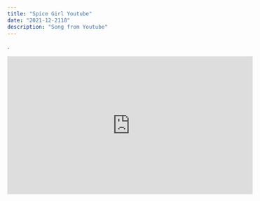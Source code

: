 ```yaml
---
title: "Spice Girl Youtube"
date: "2021-12-2118"
description: "Song from Youtube"
---
```


.

<iframe width="560" height="315" src="https://www.youtube.com/embed/gJLIiF15wjQ" title="YouTube video player" frameborder="0" allow="accelerometer; autoplay; clipboard-write; encrypted-media; gyroscope; picture-in-picture" allowfullscreen></iframe>
